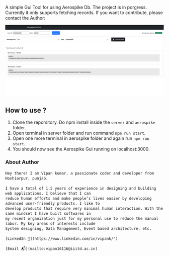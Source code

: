 <p>A simple Gui Tool for using Aerospike Db. The project is in porgress. Currently it only supports fetching records.
If you want to contribute, please contact the Author:
</p>

<img src="./GUI.png">

## How to use ?

1. Clone the reporsitory. Do npm install inside the ```server``` and ```aerospike``` folder.
2. Open terminal in server folder and run command ``` npm run start ```.
3. Open one more terminal in aerospike folder and again run ``` npm run start ```.
4. You should now see the Aerospike Gui running on localhost:3000. 


### About Author

    Hey there! I am Vipan kumar, a passionate coder and developer from Hoshiarpur, punjab.

    I have a total of 1.5 years of experience in designing and building web applications. I believe that I can 
    reduce human efforts and make people’s lives easier by developing advanced user-friendly products. I like to 
    develop products that require very minimal human interaction. With the same mindset I have built softwares in 
    my recent organization just for my personal use to reduce the manual labor. My key areas of interests include 
    System designing, Data Management, Event based architecture, etc.

    [LinkedIn 💼](https://www.linkedin.com/in/vipank/")

    [Email 📬](mailto:vipan16116@iiitd.ac.in)
